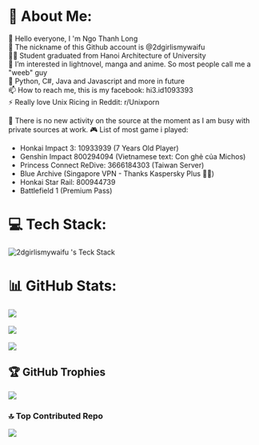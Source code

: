 # 💫 About Me:
👋 Hello everyone, I 'm Ngo Thanh Long<br>
👋 The nickname of this Github account is @2dgirlismywaifu<br>
👨‍🎓 Student graduated from Hanoi Architecture of University<br>
👀 I’m interested in lightnovel, manga and anime. So most people call me a "weeb" guy<br>
🌱 Python, C#, Java and Javascript and more in future<br>
📫 How to reach me, this is my facebook: hi3.id1093393<br>
⚡ Really love Unix Ricing in Reddit: r/Unixporn<br>
<!--🔫 2023: Team Vitality get first Major CS:GO tropy and also it is a last Major of CS:GO<br>--->
<!--🔫 2024: Astralis cannot continue play PGL Major in them country (They deserved to lose, they dropped to the "Last Chance" bracket and then lost to the weaker rated team)<br>--->
<!--🔫 2024: G2 Esport beat NAVI after 9 times lose<br>--->
<!--🔫 2024: Missing Person: donk. Please call 1900-BốG2Tìm<br>--->
<!--🔫 2024: Perfect World Shanghai Major: ~~Let 's see Major call Niko, m0nesy or NOT~~ Get `Donked` by Team Spirit<br>--->
🏢 There is no new activity on the source at the moment as I am busy with private sources at work.
🎮 List of most game i played:
- Honkai Impact 3: 10933939 (7 Years Old Player)
- Genshin Impact 800294094 (Vietnamese text: Con ghẻ của Michos)
- Princess Connect ReDive: 3666184303 (Taiwan Server)
- Blue Archive (Singapore VPN - Thanks Kaspersky Plus 🤩🤩)
- Honkai Star Rail: 800944739
- Battlefield 1 (Premium Pass)


# 💻 Tech Stack:
![2dgirlismywaifu 's Teck Stack](https://github-readme-tech-stack.vercel.app/api/cards?title=2dgirlismywaifu+%27s+Teck+Stack&align=center&titleAlign=center&borderRadius=7&fontSize=30&showBorder=true&lineHeight=10&lineCount=2&theme=catppuccin_mocha&width=1000&bg=%231e1e2e&badge=%23181825&border=%236c7086&titleColor=%2394e2d5&line1=C-Sharp%2CC%2523%2Cauto%3Boracle%2CJava%2Cauto%3Bkotlin%2CKotlin%2Cauto%3Bcss3%2CCSS3%2Cauto%3Bhtml5%2CHTML5%2Cauto%3Bazure-devops%2CAzure%2Cauto%3Bfirebase%2CFirebase%2Cauto%3B.net%2C.NET%2Cauto%3Bpostman%2CPostman%2Cauto%3B&line2=Apache+Maven%2CApache+Maven%2Cauto%3Bmicrosoft+sql+server%2CMicrosoft+SQL+Server%2Cauto%3Bmariadb%2CMariaDB%2Cauto%3Bmysql%2CMySQL%2Cauto%3Bsqlite%2CSQLite%2Cauto%3Bfigma%2CFigma%2Cauto%3Blinux%2CLinux%2Cauto%3B)


# 📊 GitHub Stats:
![](https://github-readme-stats.vercel.app/api?username=2dgirlismywaifu&hide_border=fasle&borderRadius=7&include_all_commits=true&count_private=false&bg_color=1e1e2e&text_color=cdd6f4&icon_color=cba6f7&title_color=94e2d5)<br/>
\
![](https://github-readme-streak-stats.herokuapp.com/?user=2dgirlismywaifu&theme=catppuccin_mocha&hide_border=fasle&borderRadius=7)<br/>
\
![](https://github-readme-stats.vercel.app/api/top-langs/?username=2dgirlismywaifu&hide_border=fasle&borderRadius=7&include_all_commits=true&count_private=true&layout=compact&bg_color=1e1e2e&text_color=cdd6f4&icon_color=cba6f7&title_color=94e2d5)

## 🏆 GitHub Trophies
![](https://github-profile-trophy.vercel.app/?username=2dgirlismywaifu&theme=radical&no-frame=true&no-bg=true&margin-w=4)

### 🔝 Top Contributed Repo
![](https://github-contributor-stats.vercel.app/api?username=2dgirlismywaifu&limit=5&borderRadius=7&combine_all_yearly_contributions=true&bg_color=1e1e2e&text_color=cdd6f4&icon_color=cba6f7&title_color=94e2d5)

<!-- Proudly created with GPRM ( https://gprm.itsvg.in ) -->

<!-- Proudly created with GPRM ( https://gprm.itsvg.in ) -->
<!---
2dgirlismywaifu/2dgirlismywaifu is a ✨ special ✨ repository because its `README.md` (this file) appears on your GitHub profile.
You can click the Preview link to take a look at your changes.
--->
